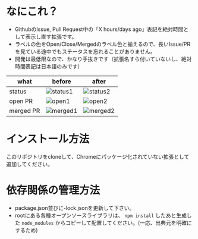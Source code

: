 # なにこれ？

- GithubのIssue, Pull Request中の「X hours/days ago」表記を絶対時間として表示し直す拡張です。
- ラベルの色をOpen/Close/Mergedのラベル色と揃えるので、長いIssue/PRを見ている途中でもステータスを忘れることがありません。
- 開発は最低限なので、かなり手抜きです（拡張名すら付いていないし、絶対時間表記は日本語のみです）

what|before|after
---|---|---
status|![status1](https://user-images.githubusercontent.com/19767299/48174748-89940900-e34c-11e8-8e21-afcd7a6d7b99.png)|![status2](https://user-images.githubusercontent.com/19767299/48174749-89940900-e34c-11e8-9872-0b8df327234c.png)
open PR|![open1](https://user-images.githubusercontent.com/19767299/48174746-88fb7280-e34c-11e8-8eea-d2cf7230b8e2.png)|![open2](https://user-images.githubusercontent.com/19767299/48174747-88fb7280-e34c-11e8-86cd-56cfa16319ce.png)
merged PR|![merged1](https://user-images.githubusercontent.com/19767299/48174744-88fb7280-e34c-11e8-9c68-cd4254abf150.png)|![merged2](https://user-images.githubusercontent.com/19767299/48174745-88fb7280-e34c-11e8-9819-9782b4274a30.png)

# インストール方法

このリポジトリをcloneして、Chromeにパッケージ化されていない拡張として追加してください。

# 依存関係の管理方法

- package.json並びに-lock.jsonを更新して下さい。
- rootにある各種オープンソースライブラリは、 `npm install` したあと生成した `node_modules` からコピーして配置してください。(一応、出典元を明確にするため)
